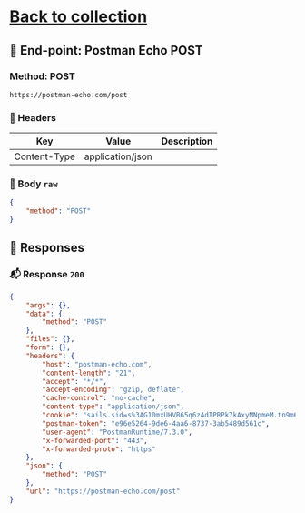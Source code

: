 # [Back to collection](../README.md)

## 🔗 End-point: Postman Echo POST
### Method: POST
```
https://postman-echo.com/post
```
### 🧾 Headers

|Key|Value|Description|
|---|---|---|
|Content\-Type|application/json|


### 📝 Body `raw` 

```json
{
	"method": "POST"
}
```


## 📝 Responses

### 📬 Response `200`

```json
{
    "args": {},
    "data": {
        "method": "POST"
    },
    "files": {},
    "form": {},
    "headers": {
        "host": "postman-echo.com",
        "content-length": "21",
        "accept": "*/*",
        "accept-encoding": "gzip, deflate",
        "cache-control": "no-cache",
        "content-type": "application/json",
        "cookie": "sails.sid=s%3AG10mxUHVB65q6zAdIPRPk7kAxyMNpmeM.tn9m63fNTjoJBYkiUShtDIIliVwslI4ys8tvItjT2%2BA",
        "postman-token": "e96e5264-9de6-4aa6-8737-3ab5489d561c",
        "user-agent": "PostmanRuntime/7.3.0",
        "x-forwarded-port": "443",
        "x-forwarded-proto": "https"
    },
    "json": {
        "method": "POST"
    },
    "url": "https://postman-echo.com/post"
}
```


